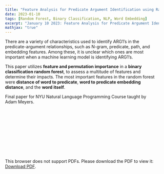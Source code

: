 ```yaml
---
title: "Feature Analysis for Predicate Argument Identification using Random Forests"
date: 2023-01-10
tags: [Random Forest, Binary Classification, NLP, Word Embedding]
excerpt: "January 10 2023: Feature Analysis for Predicate Argument Identification using Random Forests"
mathjax: "true"
---
```

<p>
There are a variety of characteristics used to identify ARG1’s in the predicate-argument relationships, such as N-gram, predicate, path, and embedding features.
Among these, it is unclear which ones are most important when a machine learning model is identifying ARG1’s. 
    
This paper utilizes **feature and permutation importance** in a **binary classification random forest**, to assess a multitude of features and determine their
impacts. The most important features in the random forest were **distance of word to predicate**, **word to predicate embedding distance**, and the **word itself**.


Final paper for NYU Natural Language Programming Course taught by Adam Meyers.

</p>

<object data="/images/nlppaper.pdf" type="application/pdf" width="300%" height="400%">
    <embed src="/images/nlppaper.pdf">
        <p>This browser does not support PDFs. Please download the PDF to view it: <a href="http://yoursite.com/the.pdf">Download PDF</a>.</p>
    </embed>
</object>
